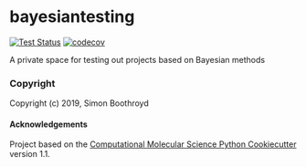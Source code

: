 bayesiantesting
==============================
[//]: # (Badges)
[![Test Status](https://github.com/SimonBoothroyd/bayesiantesting/workflows/tests/badge.svg)](https://github.com/SimonBoothroyd/bayesiantesting/actions)
[![codecov](https://codecov.io/gh/SimonBoothroyd/bayesiantesting/branch/master/graph/badge.svg)](https://codecov.io/gh/SimonBoothroyd/bayesiantesting/branch/master)

A private space for testing out projects based on Bayesian methods

### Copyright

Copyright (c) 2019, Simon Boothroyd


#### Acknowledgements
 
Project based on the 
[Computational Molecular Science Python Cookiecutter](https://github.com/molssi/cookiecutter-cms) version 1.1.
